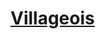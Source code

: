 ﻿---
!LinkItem
Link: background_villageois_hd.md
NameLink: <!--NameLink-->[Villageois](hd_background_villageois.md)<!--/NameLink-->
Id: backgrounds_hd.md#villageois
ParentLink: backgrounds_hd.md#historique
Name: Villageois
ParentName: Historique
Attributes: {}
---




# [Villageois](hd_background_villageois.md)




